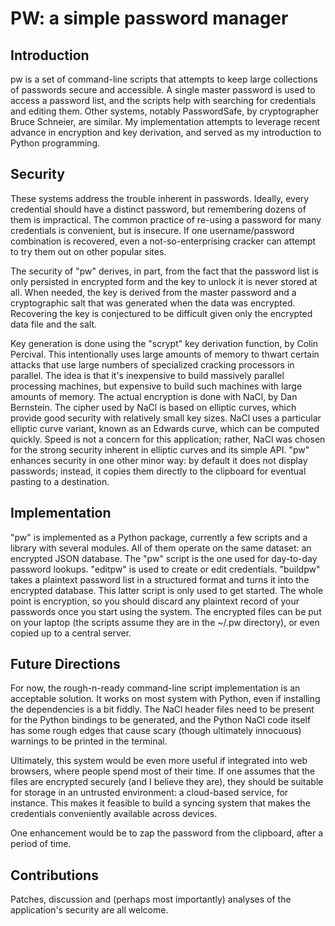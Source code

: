 # PW: a simple password manager

## Introduction
pw is a set of command-line scripts that attempts to keep large collections of passwords secure and accessible. A single master password is used to access a password list, and the scripts help with searching for credentials and editing them. Other systems, notably PasswordSafe, by cryptographer Bruce Schneier, are similar. My implementation attempts to leverage recent advance in encryption and key derivation, and served as my introduction to Python programming.

## Security
These systems address the trouble inherent in passwords. Ideally, every credential should have a distinct password, but remembering dozens of them is impractical. The common practice of re-using a password for many credentials is convenient, but is insecure. If one username/password combination is recovered, even a not-so-enterprising cracker can attempt to try them out on other popular sites.

The security of "pw" derives, in part, from the fact that the password list is only persisted in encrypted form and the key to unlock it is never stored at all. When needed, the key is derived from the master password and a cryptographic salt that was generated when the data was encrypted. Recovering the key is conjectured to be difficult given only the encrypted data file and the salt.

Key generation is done using the "scrypt" key derivation function, by Colin Percival. This intentionally uses large amounts of memory to thwart certain attacks that use large numbers of specialized cracking processors in parallel. The idea is that it's inexpensive to build massively parallel processing machines, but expensive to build such machines with large amounts of memory. The actual encryption is done with NaCl, by Dan Bernstein. The cipher used by NaCl is based on elliptic curves, which provide good security with relatively small key sizes. NaCl uses a particular elliptic curve variant, known as an Edwards curve, which can be computed quickly. Speed is not a concern for this application; rather, NaCl was chosen for the strong security inherent in elliptic curves and its simple API. "pw" enhances security in one other minor way: by default it does not display passwords; instead, it copies them directly to the clipboard for eventual pasting to a destination.

## Implementation
"pw" is implemented as a Python package, currently a few scripts and a library with several modules. All of them operate on the same dataset: an encrypted JSON database. The "pw" script is the one used for day-to-day password lookups. "editpw" is used to create or edit credentials. "buildpw" takes a plaintext password list in a structured format and turns it into the encrypted database. This latter script is only used to get started. The whole point is encryption, so you should discard any plaintext record of your passwords once you start using the system.  The encrypted files can be put on your laptop (the scripts assume they are in the ~/.pw directory), or even copied up to a central server.

## Future Directions

For now, the rough-n-ready command-line script implementation is an acceptable solution. It works on most system with Python, even if installing the dependencies is a bit fiddly. The NaCl header files need to be present for the Python bindings to be generated, and the Python NaCl code itself has some rough edges that cause scary (though ultimately innocuous) warnings to be printed in the terminal. 

Ultimately, this system would be even more useful if integrated into web browsers, where people spend most of their time. If one assumes that the files are encrypted securely (and I believe they are), they should be suitable for storage in an untrusted environment: a cloud-based service, for instance. This makes it feasible to build a syncing system that makes the credentials conveniently available across devices.

One enhancement would be to zap the password from the clipboard, after a period of time.


## Contributions
Patches, discussion and (perhaps most importantly) analyses of the application's security are all welcome.



